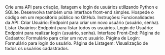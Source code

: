 Crie uma API para criação, listagem e login de usuários utilizando Python e SQLite. Desenvolva também uma interface front-end simples. Hospede o código em um repositório público no GitHub.
Instruções:
Funcionalidades da API:
Criar Usuário: Endpoint para criar um novo usuário (usuário, senha).
Listar Usuários: Endpoint para listar todos os usuários.
Login de Usuário: Endpoint para realizar login (usuário, senha).
Interface Front-End:
Página de Cadastro: Formulário para criar um novo usuário.
Página de Login: Formulário para login do usuário.
Página de Listagem: Visualização de todos os usuários cadastrados.